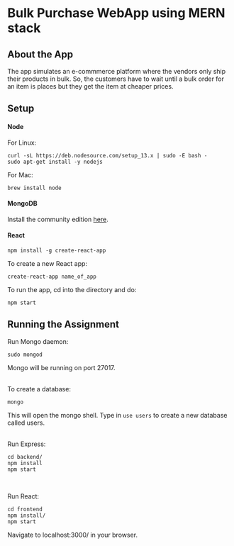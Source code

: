 # Bulk Purchase WebApp using MERN stack

## About the App
The app simulates an e-commmerce platform where the vendors only ship their products in bulk. So, the customers have to wait until a bulk order for an item is places but they get the item at cheaper prices.

## Setup

#### Node

For Linux:

```
curl -sL https://deb.nodesource.com/setup_13.x | sudo -E bash -
sudo apt-get install -y nodejs
```

For Mac:

```
brew install node
```

#### MongoDB

Install the community edition [here](https://docs.mongodb.com/manual/installation/#mongodb-community-edition-installation-tutorials).

#### React

```
npm install -g create-react-app
```

To create a new React app:

```
create-react-app name_of_app
```

To run the app, cd into the directory and do:

```
npm start
```

## Running the Assignment

Run Mongo daemon:

```
sudo mongod
```

Mongo will be running on port 27017.  
<br />

To create a database:

```
mongo
```
This will open the mongo shell. Type in ```use users``` to create a new database called users.  
<br />

Run Express:

```
cd backend/
npm install
npm start
```
<br />

Run React:

```
cd frontend
npm install/
npm start
```

Navigate to localhost:3000/ in your browser.
